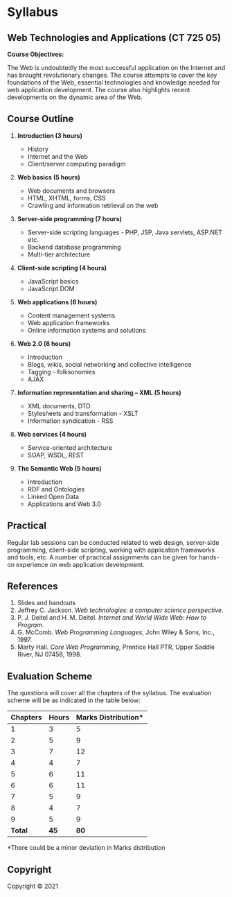 # Syllabus

## Web Technologies and Applications (CT 725 05)

**Course Objectives:** 

The Web is undoubtedly the most successful application on the Internet and has brought revolutionary changes. The course attempts to cover the key foundations of the Web, essential technologies and knowledge needed for web application development. The course also highlights recent developments on the dynamic area of the Web. 

## Course Outline

1. **Introduction (3 hours)**
    * History
    * Internet and the Web
    * Client/server computing paradigm
    
2. **Web basics (5 hours)**
    * Web documents and browsers
    * HTML, XHTML, forms, CSS
    * Crawling and information retrieval on the web

3. **Server-side programming (7 hours)**
    * Server-side scripting languages - PHP, JSP, Java servlets, ASP.NET etc.
    * Backend database programming
    * Multi-tier architecture

4. **Client-side scripting (4 hours)**
    * JavaScript basics
    * JavaScript DOM

5. **Web applications (6 hours)**
    * Content management systems
    * Web application frameworks
    * Online information systems and solutions

6. **Web 2.0 (6 hours)**
    * Introduction
    * Blogs, wikis, social networking and collective intelligence
    * Tagging - folksonomies
    * AJAX

7. **Information representation and sharing – XML (5 hours)**
    * XML documents, DTD
    * Stylesheets and transformation - XSLT
    * Information syndication - RSS

8. **Web services (4 hours)**
    * Service-oriented architecture
    * SOAP, WSDL, REST

9. **The Semantic Web (5 hours)**
    * Introduction
    * RDF and Ontologies
    * Linked Open Data
    * Applications and Web 3.0

## Practical

Regular lab sessions can be conducted related to web design, server-side programming, client-side scripting, working with application frameworks and tools, etc.  A number of practical assignments can be given for hands-on experience on web application development.

## References

1. Slides and handouts
2. Jeffrey C. Jackson. *Web technologies: a computer science perspective*.
3. P. J. Deitel and H. M. Deitel. *Internet and World Wide Web: How to Program*.
4. G. McComb. *Web Programming Languages*, John Wiley & Sons, Inc., 1997.
5. Marty Hall. *Core Web Programming*, Prentice Hall PTR, Upper Saddle River, NJ 07458, 1998.

## Evaluation Scheme

The questions will cover all the chapters of the syllabus. The evaluation scheme will be as indicated in the table below:

| Chapters | Hours | Marks Distribution* |
|---|---|---|
| 1 | 3 | 5 |
| 2 | 5 | 9 |
| 3 | 7 | 12 |
| 4 | 4 | 7 |
| 5 | 6 | 11 |
| 6 | 6 | 11 |
| 7 | 5 | 9 |
| 8 | 4 | 7 |
| 9 | 5 | 9 |
| **Total** | **45** | **80** |

\*There could be a minor deviation in Marks distribution

## Copyright

Copyright &copy; 2021 
